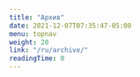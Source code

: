 ```yaml
---
title: "Архив"
date: 2021-12-07T07:35:47-05:00
menu: topnav
weight: 20
link: "/ru/archive/"
readingTime: 0
---
```

